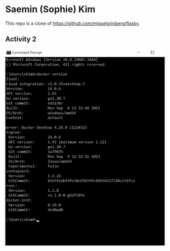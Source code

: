 # Saemin (Sophie) Kim
This repo is a clone of https://github.com/miguelgrinberg/flasky.

## Activity 2
![Alt text](screenshots/activity_2.png?raw=true)